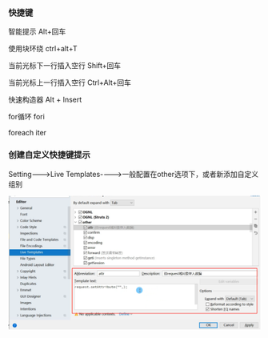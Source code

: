 ### 快捷键

智能提示	Alt+回车

使用块环绕	ctrl+alt+T

当前光标下一行插入空行	Shift+回车

当前光标上一行插入空行	Ctrl+Alt+回车



快速构造器  Alt + Insert



for循环	fori

foreach	iter



### 创建自定义快捷键提示

Setting--->Live Templates---->一般配置在other选项下，或者新添加自定义组别

![image-20220514201010232](JAVA07IDEA.assets/image-20220514201010232.png)